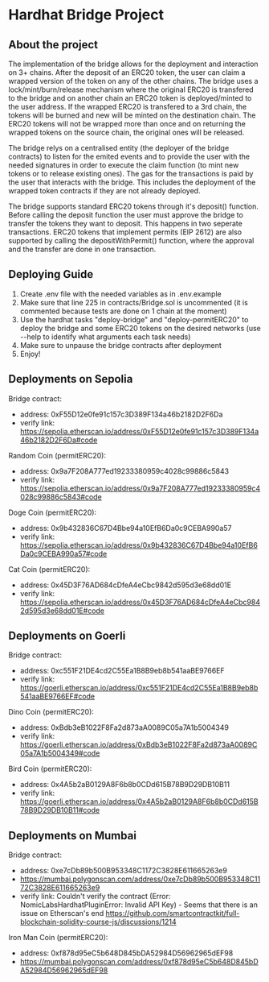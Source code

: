 # Hardhat Bridge Project

## About the project
The implementation of the bridge allows for the deployment and interaction on 3+ chains. After the deposit of an ERC20 token, the user can claim a wrapped version of the token on any of the other chains. The bridge uses a lock/mint/burn/release mechanism where the original ERC20 is transfered to the bridge and on another chain an ERC20 token is deployed/minted to the user address. If the wrapped ERC20 is transfered to a 3rd chain, the tokens will be burned and new will be minted on the destination chain. The ERC20 tokens will not be wrapped more than once and on returning the wrapped tokens on the source chain, the original ones will be released.

The bridge relys on a centralised entity (the deployer of the bridge contracts) to listen for the emited events and to provide the user with the needed signatures in order to execute the claim function (to mint new tokens or to release existing ones). The gas for the transactions is paid by the user that interacts with the bridge. This includes the deployment of the wrapped token contracts if they are not already deployed.

The bridge supports standard ERC20 tokens through it's deposit() function. Before calling the deposit function the user must approve the bridge to transfer the tokens they want to deposit. This happens in two seperate transactions. ERC20 tokens that implement permits (EIP 2612) are also supported by calling the depositWithPermit() function, where the approval and the transfer are done in one transaction.

## Deploying Guide
1. Create .env file with the needed variables as in .env.example
2. Make sure that line 225 in contracts/Bridge.sol is uncommented (it is commented because tests are done on 1 chain at the moment)
3. Use the hardhat tasks "deploy-bridge" and "deploy-permitERC20" to deploy the bridge and some ERC20 tokens on the desired networks (use --help to identify what arguments each task needs)
4. Make sure to unpause the bridge contracts after deployment
5. Enjoy!

## Deployments on Sepolia
Bridge contract:
 - address: 0xF55D12e0fe91c157c3D389F134a46b2182D2F6Da
 - verify link: https://sepolia.etherscan.io/address/0xF55D12e0fe91c157c3D389F134a46b2182D2F6Da#code

Random Coin (permitERC20):
 - address: 0x9a7F208A777ed19233380959c4028c99886c5843
 - verify link: https://sepolia.etherscan.io/address/0x9a7F208A777ed19233380959c4028c99886c5843#code

Doge Coin (permitERC20):
 - address: 0x9b432836C67D4Bbe94a10EfB6Da0c9CEBA990a57
 - verify link: https://sepolia.etherscan.io/address/0x9b432836C67D4Bbe94a10EfB6Da0c9CEBA990a57#code

Cat Coin (permitERC20):
 - address: 0x45D3F76AD684cDfeA4eCbc9842d595d3e68dd01E
 - verify link: https://sepolia.etherscan.io/address/0x45D3F76AD684cDfeA4eCbc9842d595d3e68dd01E#code

## Deployments on Goerli
Bridge contract:
 - address: 0xc551F21DE4cd2C55Ea1B8B9eb8b541aaBE9766EF
 - verify link: https://goerli.etherscan.io/address/0xc551F21DE4cd2C55Ea1B8B9eb8b541aaBE9766EF#code

Dino Coin (permitERC20):
 - address: 0xBdb3eB1022F8Fa2d873aA0089C05a7A1b5004349
 - verify link: https://goerli.etherscan.io/address/0xBdb3eB1022F8Fa2d873aA0089C05a7A1b5004349#code

Bird Coin (permitERC20):
 - address: 0x4A5b2aB0129A8F6b8b0CDd615B78B9D29DB10B11
 - verify link: https://goerli.etherscan.io/address/0x4A5b2aB0129A8F6b8b0CDd615B78B9D29DB10B11#code

## Deployments on Mumbai
Bridge contract:
 - address: 0xe7cDb89b500B953348C1172C3828E611665263e9
 - https://mumbai.polygonscan.com/address/0xe7cDb89b500B953348C1172C3828E611665263e9
 - verify link: Couldn't verify the contract (Error: NomicLabsHardhatPluginError: Invalid API Key) - Seems that there is an issue on Etherscan's end https://github.com/smartcontractkit/full-blockchain-solidity-course-js/discussions/1214

Iron Man Coin (permitERC20):
 - address: 0xf878d95eC5b648D845bDA52984D56962965dEF98
 - https://mumbai.polygonscan.com/address/0xf878d95eC5b648D845bDA52984D56962965dEF98
